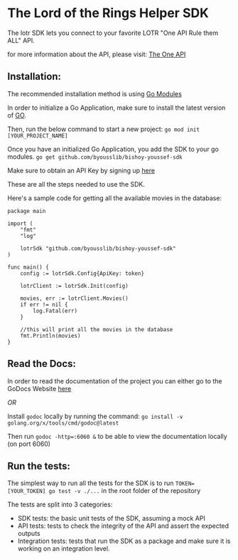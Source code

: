 # The Lord of the Rings Helper SDK

The lotr SDK lets you connect to your favorite LOTR "One API Rule them ALL" API.

for more information about the API, please visit: [The One
API](https://the-one-api.dev/documentation)

## Installation:

The recommended installation method is using [Go Modules](https://go.dev/ref/mod#go-get)

In order to initialize a Go Application, make sure to install the latest version of [GO](https://go.dev/).

Then, run the below command to start a new project:
`go mod init [YOUR_PROJECT_NAME]`

Once you have an initialized Go Application, you add the SDK to your go modules.
`go get github.com/byousslib/bishoy-youssef-sdk`

Make sure to obtain an API Key by signing up [here](https://the-one-api.dev/sign-up)

These are all the steps needed to use the SDK.

Here's a sample code for getting all the available movies in the database:

```golang
package main

import (
	"fmt"
	"log"

	lotrSdk "github.com/byousslib/bishoy-youssef-sdk"
)

func main() {
	config := lotrSdk.Config{ApiKey: token}

	lotrClient := lotrSdk.Init(config)

	movies, err := lotrClient.Movies()
	if err != nil {
		log.Fatal(err)
	}

	//this will print all the movies in the database
	fmt.Println(movies)
}
```
## Read the Docs:

In order to read the documentation of the project you can either go to the GoDocs Website
[here](https://godocs.io/)

*OR*

Install `godoc` locally by running the command:
`go install -v golang.org/x/tools/cmd/godoc@latest`

Then run `godoc -http=:6060 &` to be able to view the documentation locally (on port 6060)

## Run the tests:

The simplest way to run all the tests for the SDK is to run `TOKEN=[YOUR_TOKEN] go test -v
./...` in the root folder of the repository

The tests are split into 3 categories:
- SDK tests: the basic unit tests of the SDK, assuming a mock API
- API tests: tests to check the integrity of the API and assert the expected outputs
- Integration tests: tests that run the SDK as a package and make sure it is working on an
  integration level.









<!---
TODO:
- [x] Implement http test to make sure the API is working as expected
- [x] Implement SDK import test
- [x] Implement SDK initialization test
- [x] Implement Auth
- [ ] Implement SDK getMovie
  - currently need to make sure the SDK is compatible with the real api

Features:
- Config:
  - API KEY
  - URL
- Login //not needed right now //can be just for hand shakes and keep alive
- GO Docs for easy usage
- Readme file to show easy steps to get started
- Movie Struct
- Movies Struct ???
- quotes struct
--->
